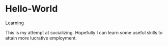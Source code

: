 # Hello-World
Learning

This is my attempt at socializing. Hopefully I can learn some useful skills to attain more lucrative employment.
